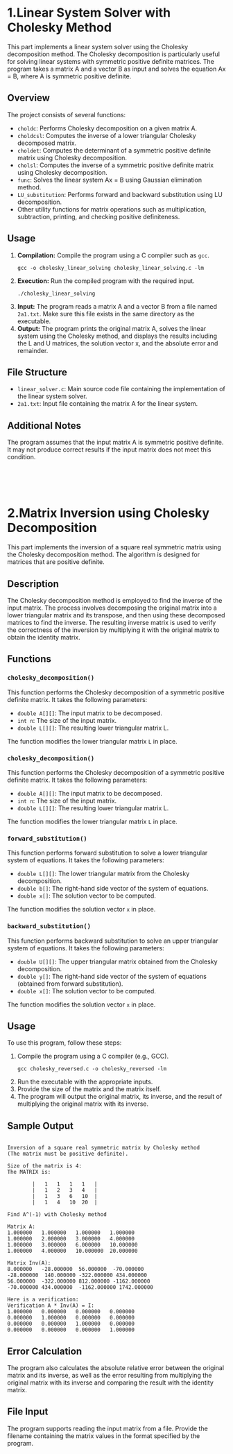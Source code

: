 <!DOCTYPE html>
<html lang="en">
<head>
<meta charset="UTF-8">
<meta name="viewport" content="width=device-width, initial-scale=1.0">
</head>
<body>

<p align=center> <h1>1.Linear System Solver with Cholesky Method</h1>

<p>This part implements a linear system solver using the Cholesky decomposition method. The Cholesky decomposition is particularly useful for solving linear systems with symmetric positive definite matrices. The program takes a matrix A and a vector B as input and solves the equation Ax = B, where A is symmetric positive definite.</p>

<h2>Overview</h2>

<p>The project consists of several functions:</p>

<ul>
  <li><code>choldc</code>: Performs Cholesky decomposition on a given matrix A.</li>
  <li><code>choldcsl</code>: Computes the inverse of a lower triangular Cholesky decomposed matrix.</li>
  <li><code>choldet</code>: Computes the determinant of a symmetric positive definite matrix using Cholesky decomposition.</li>
  <li><code>cholsl</code>: Computes the inverse of a symmetric positive definite matrix using Cholesky decomposition.</li>
  <li><code>func</code>: Solves the linear system Ax = B using Gaussian elimination method.</li>
  <li><code>LU_substitution</code>: Performs forward and backward substitution using LU decomposition.</li>
  <li>Other utility functions for matrix operations such as multiplication, subtraction, printing, and checking positive definiteness.</li>
</ul>

<h2>Usage</h2>

<ol>
  <li><strong>Compilation:</strong> Compile the program using a C compiler such as <code>gcc</code>.</li>
  
  <pre><code>gcc -o cholesky_linear_solving cholesky_linear_solving.c -lm</code></pre>

  <li><strong>Execution:</strong> Run the compiled program with the required input.</li>
  
  <pre><code>./cholesky_linear_solving</code></pre>

  <li><strong>Input:</strong> The program reads a matrix A and a vector B from a file named <code>2a1.txt</code>. Make sure this file exists in the same directory as the executable.</li>

  <li><strong>Output:</strong> The program prints the original matrix A, solves the linear system using the Cholesky method, and displays the results including the L and U matrices, the solution vector x, and the absolute error and remainder.</li>
</ol>

<h2>File Structure</h2>

<ul>
  <li><code>linear_solver.c</code>: Main source code file containing the implementation of the linear system solver.</li>
  <li><code>2a1.txt</code>: Input file containing the matrix A for the linear system.</li>
</ul>

<h2>Additional Notes</h2>

<p>The program assumes that the input matrix A is symmetric positive definite. It may not produce correct results if the input matrix does not meet this condition.</p>






<br> <br> <br>

<!DOCTYPE html>
<html lang="en">
<head>
<meta charset="UTF-8">
<meta name="viewport" content="width=device-width, initial-scale=1.0">
</head>
<body>

<p align=center> <h1>2.Matrix Inversion using Cholesky Decomposition</h1>

<p>This part implements the inversion of a square real symmetric matrix using the Cholesky decomposition method. The algorithm is designed for matrices that are positive definite.</p>

<h2>Description</h2>

<p>The Cholesky decomposition method is employed to find the inverse of the input matrix. The process involves decomposing the original matrix into a lower triangular matrix and its transpose, and then using these decomposed matrices to find the inverse. The resulting inverse matrix is used to verify the correctness of the inversion by multiplying it with the original matrix to obtain the identity matrix.</p>

<h2>Functions</h2>

<h3><code>cholesky_decomposition()</code></h3>

<p>This function performs the Cholesky decomposition of a symmetric positive definite matrix. It takes the following parameters:</p>

<ul>
  <li><code>double A[][]</code>: The input matrix to be decomposed.</li>
  <li><code>int n</code>: The size of the input matrix.</li>
  <li><code>double L[][]</code>: The resulting lower triangular matrix L.</li>
</ul>

<p>The function modifies the lower triangular matrix <code>L</code> in place.</p>

<!-- Other functions omitted for brevity -->
<h3><code>cholesky_decomposition()</code></h3>

<p>This function performs the Cholesky decomposition of a symmetric positive definite matrix. It takes the following parameters:</p>

<ul>
  <li><code>double A[][]</code>: The input matrix to be decomposed.</li>
  <li><code>int n</code>: The size of the input matrix.</li>
  <li><code>double L[][]</code>: The resulting lower triangular matrix L.</li>
</ul>

<p>The function modifies the lower triangular matrix <code>L</code> in place.</p>

<h3><code>forward_substitution()</code></h3>

<p>This function performs forward substitution to solve a lower triangular system of equations. It takes the following parameters:</p>

<ul>
  <li><code>double L[][]</code>: The lower triangular matrix from the Cholesky decomposition.</li>
  <li><code>double b[]</code>: The right-hand side vector of the system of equations.</li>
  <li><code>double x[]</code>: The solution vector to be computed.</li>
</ul>

<p>The function modifies the solution vector <code>x</code> in place.</p>

<h3><code>backward_substitution()</code></h3>

<p>This function performs backward substitution to solve an upper triangular system of equations. It takes the following parameters:</p>

<ul>
  <li><code>double U[][]</code>: The upper triangular matrix obtained from the Cholesky decomposition.</li>
  <li><code>double y[]</code>: The right-hand side vector of the system of equations (obtained from forward substitution).</li>
  <li><code>double x[]</code>: The solution vector to be computed.</li>
</ul>

<p>The function modifies the solution vector <code>x</code> in place.</p>


<h2>Usage</h2>

<p>To use this program, follow these steps:</p>

<ol>
  <li>Compile the program using a C compiler (e.g., GCC).</li>
  <pre><code>gcc cholesky_reversed.c -o cholesky_reversed -lm</code></pre>
  <li>Run the executable with the appropriate inputs.</li>
  <li>Provide the size of the matrix and the matrix itself.</li>
  <li>The program will output the original matrix, its inverse, and the result of multiplying the original matrix with its inverse.</li>
</ol>

<h2>Sample Output</h2>

<pre><code>
Inversion of a square real symmetric matrix by Cholesky method
(The matrix must be positive definite).

Size of the matrix is 4:   
The MATRIX is:

        |   1   1   1   1   |
        |   1   2   3   4   |
        |   1   3   6   10  |
        |   1   4   10  20  |

Find A^(-1) with Cholesky method

Matrix A:
1.000000   1.000000   1.000000   1.000000   
1.000000   2.000000   3.000000   4.000000   
1.000000   3.000000   6.000000   10.000000   
1.000000   4.000000   10.000000  20.000000   

Matrix Inv(A):
8.000000   -28.000000  56.000000  -70.000000  
-28.000000  140.000000 -322.000000 434.000000  
56.000000  -322.000000 812.000000 -1162.000000 
-70.000000 434.000000  -1162.000000 1742.000000 

Here is a verification:
Verification A * Inv(A) = I:
1.000000   0.000000   0.000000   0.000000   
0.000000   1.000000   0.000000   0.000000   
0.000000   0.000000   1.000000   0.000000   
0.000000   0.000000   0.000000   1.000000 
</code></pre>

<h2>Error Calculation</h2>

<p>The program also calculates the absolute relative error between the original matrix and its inverse, as well as the error resulting from multiplying the original matrix with its inverse and comparing the result with the identity matrix.</p>

<h2>File Input</h2>

<p>The program supports reading the input matrix from a file. Provide the filename containing the matrix values in the format specified by the program.</p>

</body>
</html>

</body>
</html>
